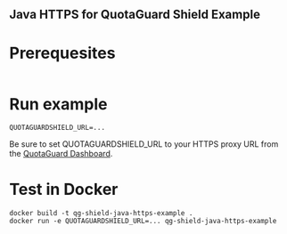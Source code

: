 Java HTTPS for QuotaGuard Shield Example
--

# Prerequesites
```

```

# Run example
```
QUOTAGUARDSHIELD_URL=... 
```

Be sure to set QUOTAGUARDSHIELD_URL to your HTTPS proxy URL from the [QuotaGuard Dashboard](https://www.quotaguard.com/setup/outbound).

# Test in Docker
```
docker build -t qg-shield-java-https-example .
docker run -e QUOTAGUARDSHIELD_URL=... qg-shield-java-https-example
```
